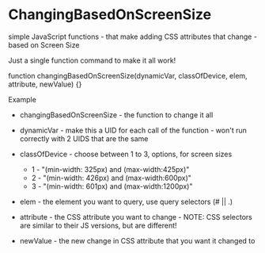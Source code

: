 # ChangingBasedOnScreenSize
simple JavaScript functions - that make adding CSS attributes that change - based on Screen Size


Just a single function command to make it all work!

function changingBasedOnScreenSize(dynamicVar, classOfDevice, elem, attribute, newValue) {}


Example
- changingBasedOnScreenSize - the function to change it all
- dynamicVar - make this a UID for each call of the function - won't run correctly with 2 UIDS that are the same
- classOfDevice - choose between 1 to 3, options, for screen sizes


	- 1 - "(min-width: 325px)  and (max-width:425px)"
	- 2 - "(min-width: 426px)  and (max-width:600px)"
	- 3 - "(min-width: 601px)  and (max-width:1200px)"



- elem - the element you want to query, use query selectors (# || .)
- attribute - the CSS attribute you want to change - NOTE: CSS selectors are similar to their JS versions, but are different!
- newValue - the new change in CSS attribute that you want it changed to
